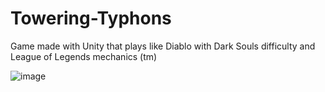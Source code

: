 # Towering-Typhons
Game made with Unity that plays like Diablo with Dark Souls difficulty and League of Legends mechanics (tm)


![image](https://user-images.githubusercontent.com/41472608/132763677-a9f0a50c-49f3-47ef-b83e-ddd61a7140fe.png)

